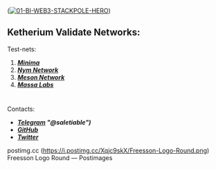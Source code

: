 (<a href="https://ibb.co/Bq9qpnx"><img src="https://i.ibb.co/D5Z5Jry/01-BI-WEB3-STACKPOLE-HERO.jpg" alt="01-BI-WEB3-STACKPOLE-HERO" border="0"></a>)  

## Ketherium Validate Networks:
   
Test-nets:  
1. ***[Minima](https://minima.global/ "Minima")***  
2. ***[Nym Network](https://testnet-milhon-explorer.nymtech.net/nym/mixnodes/3xKqpe2UqBiKrAhXnNW9UTgzGNKvYoogJbma5JMGp46B "Freesson mix-node")***  
3. ***[Meson Network](https://meson.network/ "Meson")***  
4. ***[Massa Labs](https://massa.net/ "Massa" )***  

  
#   
    
 Contacts:  
 * ***[Telegram](https://t.me/saletiable) "@saletiable")***  
 * ***[GitHub](https://github.com/Fr33sson "@Fr33sson")***  
 * ***[Twitter](https://twitter.com/AlexFreesson "@AlexFreesson")***

postimg.cc (https://i.postimg.cc/Xqjc9skX/Freesson-Logo-Round.png)
Freesson Logo Round — Postimages
